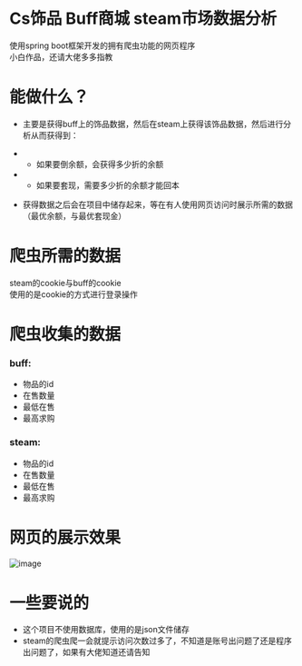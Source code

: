 # Cs饰品 Buff商城 steam市场数据分析 
使用spring boot框架开发的拥有爬虫功能的网页程序  
小白作品，还请大佬多多指教
# 能做什么？ 
- 主要是获得buff上的饰品数据，然后在steam上获得该饰品数据，然后进行分析从而获得到：  
- - 如果要倒余额，会获得多少折的余额  
- - 如果要套现，需要多少折的余额才能回本
  
- 获得数据之后会在项目中储存起来，等在有人使用网页访问时展示所需的数据（最优余额，与最优套现金）
# 爬虫所需的数据
steam的cookie与buff的cookie  
使用的是cookie的方式进行登录操作
# 爬虫收集的数据
### buff:
- 物品的id
- 在售数量
- 最低在售
- 最高求购
### steam:
- 物品的id
- 在售数量
- 最低在售
- 最高求购
# 网页的展示效果
![image]([https://github.com/DTXingFeng/SteamBalance-server/main/image/img.png])
# 一些要说的
- 这个项目不使用数据库，使用的是json文件储存  
- steam的爬虫爬一会就提示访问次数过多了，不知道是账号出问题了还是程序出问题了，如果有大佬知道还请告知
